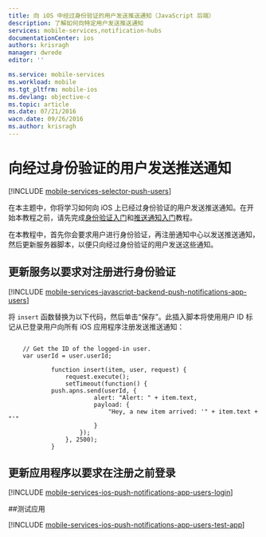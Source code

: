 ```yaml
---
title: 向 iOS 中经过身份验证的用户发送推送通知（JavaScript 后端）
description: 了解如何向特定用户发送推送通知
services: mobile-services,notification-hubs
documentationCenter: ios
authors: krisragh
manager: dwrede
editor: ''

ms.service: mobile-services
ms.workload: mobile
ms.tgt_pltfrm: mobile-ios
ms.devlang: objective-c
ms.topic: article
ms.date: 07/21/2016
wacn.date: 09/26/2016
ms.author: krisragh
---
```


#  向经过身份验证的用户发送推送通知

[!INCLUDE [mobile-services-selector-push-users](../../includes/mobile-services-selector-push-users.md)]

在本主题中，你将学习如何向 iOS 上已经过身份验证的用户发送推送通知。在开始本教程之前，请先完成[身份验证入门]和[推送通知入门]教程。

在本教程中，首先你会要求用户进行身份验证，再注册通知中心以发送推送通知，然后更新服务器脚本，以便只向经过身份验证的用户发送这些通知。

## <a name="register"></a>更新服务以要求对注册进行身份验证

[!INCLUDE [mobile-services-javascript-backend-push-notifications-app-users](../../includes/mobile-services-javascript-backend-push-notifications-app-users.md)]

将 `insert` 函数替换为以下代码，然后单击“保存”。此插入脚本将使用用户 ID 标记从已登录用户向所有 iOS 应用程序注册发送推送通知：

```

    // Get the ID of the logged-in user.
    var userId = user.userId; 

            function insert(item, user, request) {
                request.execute();
                setTimeout(function() {
            push.apns.send(userId, {
                        alert: "Alert: " + item.text,
                        payload: {
                            "Hey, a new item arrived: '" + item.text + "'"
                        }
                    });
                }, 2500);
            }
```

## <a name="update-app"></a>更新应用程序以要求在注册之前登录

[!INCLUDE [mobile-services-ios-push-notifications-app-users-login](../../includes/mobile-services-ios-push-notifications-app-users-login.md)]

##<a name="test"></a>测试应用

[!INCLUDE [mobile-services-ios-push-notifications-app-users-test-app](../../includes/mobile-services-ios-push-notifications-app-users-test-app.md)]

<!-- Anchors. -->

[Updating the service to require authentication for registration]: #register
[Updating the app to log in before registration]: #update-app
[Testing the app]: #test
[Next Steps]: #next-steps

<!-- URLs. -->
[身份验证入门]: ./mobile-services-ios-get-started-users.md
[推送通知入门]: ./mobile-services-javascript-backend-ios-get-started-push.md

[Mobile Services .NET How-to Conceptual Reference]: ./mobile-services-ios-how-to-use-client-library.md

<!---HONumber=Mooncake_0118_2016-->